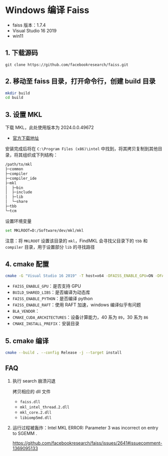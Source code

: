 # Windows 编译 Faiss

- faiss 版本：1.7.4
- Visual Studio 16 2019
- win11

## 1. 下载源码

   ```
   git clone https://github.com/facebookresearch/faiss.git
   ```

## 2. 移动至 faiss 目录，打开命令行，创建 build 目录

   ```bash
   mkdir build
   cd build
   ```

## 3. 设置 MKL

下载 MKL，此处使用版本为  2024.0.0.49672

- [官方下载地址](https://www.intel.com/content/www/us/en/developer/tools/oneapi/onemkl-download.html?operatingsystem=window&distributions=offline)

安装完成后将在 `C:\Program Files (x86)\intel` 中找到，将其拷贝复制到其他目录，将其组织成下列结构：

```bash
/path/to/mkl
├─common
├─compiler
├─compiler_ide
├─mkl
│  ├─bin
│  ├─include
│  ├─lib
│  └─share
├─tbb
└─tcm
```


设置环境变量

```bash
set MKLROOT=D:/Software/dev/mkl/mkl
```

注意：将 `MKLROOT` 设置该目录的 `mkl`，FindMKL 会寻找父目录下的 `tbb` 和 `compiler` 目录，用于设置部分 `lib` 的寻找路径

## 4. cmake 配置

   ```bash
   cmake -G "Visual Studio 16 2019" -T host=x64 -DFAISS_ENABLE_GPU=ON -DFAISS_ENABLE_PYTHON=OFF -DFAISS_ENABLE_RAFT=OFF -DBUILD_TESTING=OFF -DBUILD_SHARED_LIBS=ON -DCMAKE_BUILD_TYPE=Release -DBLA_VENDOR=Intel10_64lp -DCUDAToolkit_ROOT="C:/Program Files/NVIDIA GPU Computing Toolkit/CUDA/v11.1" -DCMAKE_CUDA_ARCHITECTURES="89;86" -DCMAKE_INSTALL_PREFIX=../install  ..
   ```

   - `FAISS_ENABLE_GPU`：是否支持 GPU
   - `BUILD_SHARED_LIBS`：是否编译为动态库
   - `FAISS_ENABLE_PYTHON`：是否编译 python
   - `FAISS_ENABLE_RAFT`：使用 RAFT 加速，windows 编译似乎有问题
   - `BLA_VENDOR`：
   - `CMAKE_CUDA_ARCHITECTURES`：设备计算能力，40 系为 `89`，30 系为 `86`
   - `CMAKE_INSTALL_PREFIX`：安装目录

## 5. cmake 编译

   ```bash
   cmake --build . --config Release -j --target install
   ```

## FAQ

1. 执行 search 崩溃闪退

   拷贝相应的 dll 文件

   - `faiss.dll`
   - `mkl_intel_thread.2.dll`
   - `mkl_core.2.dll`
   - `libiomp5md.dll`

2. 运行过程被轰炸：Intel MKL ERROR: Parameter 3 was incorrect on entry to SGEMM .

   https://github.com/facebookresearch/faiss/issues/2641#issuecomment-1369095133



<!-- 完成标志, 看不到, 请忽略! -->